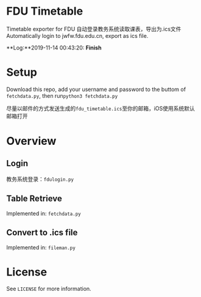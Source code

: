 # FDU Timetable

Timetable exporter for FDU
自动登录教务系统读取课表，导出为.ics文件
Automatically login to jwfw.fdu.edu.cn, export as ics file.

**Log:**2019-11-14 00:43:20: **Finish**

# Setup
Download this repo, add your username and password to the buttom of `fetchdata.py`, then run`python3 fetchdata.py`

尽量以邮件的方式发送生成的`fdu_timetable.ics`至你的邮箱，iOS使用系统默认邮箱打开
# Overview
## Login
教务系统登录：`fdulogin.py`

## Table Retrieve
Implemented in: `fetchdata.py`

## Convert to .ics file
Implemented in: `fileman.py`

# License
See `LICENSE` for more information.